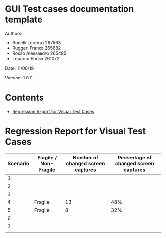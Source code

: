 # GUI Test cases documentation template

Authors:
* Bonelli Lorenzo 267563  
* Ruggeri Franco 265682  
* Rosso Alessandro 265485  
* Loparco Enrico 261072  

Date: 11/06/19

Version: 1.0.0

# Contents

- [Regression Report for Visual Test Cases](#fragility)



# Regression Report for Visual Test Cases



| Scenario | Fragile / Non-Fragile | Number of changed screen captures | Percentage of changed screen captures |
| -------- | --------------------- | --------------------------------- | ------------------------------------- |
|    1     |                       |                                   |                                       |
|    2     |                       |                                   |                                       |
|    3     |                       |                                   |                                       |
|    4     |       Fragile         |                13                 |                   48%                 |
|    5     |       Fragile         |                8                  |                   32%                 |
|    6     |                       |                                   |                                       |
|    7     |                       |                                   |                                       |
|          |                       |                                   |                                       |
